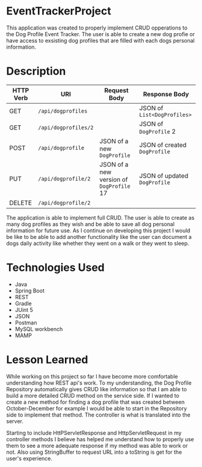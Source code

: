 # EventTrackerProject
This application was created to properly implement CRUD opperations to the Dog Profile Event Tracker. The user is able to create a new dog profie or have access to exsisting dog profiles that are filled with each dogs personal information. 

# Description 

| HTTP Verb | URI                  | Request Body | Response Body |
|-----------|----------------------|--------------|---------------|
| GET       | `/api/dogprofiles`    |              | JSON of `List<DogProfiles>` |
| GET       | `/api/dogprofiles/2` |              | JSON of `DogProfile` 2 |
| POST      | `/api/dogprofile`    | JSON of a new `DogProfile` | JSON of created `DogProfile` |
| PUT       | `/api/dogprofile/2` | JSON of a new version of `DogProfile` 17 | JSON of updated `DogProfile` |
| DELETE    | `/api/dogprofile/2` |              | |

The application is able to implement full CRUD. The user is able to create as many dog profiles as they wish and be able to save all dog personal information for future use. As I continue on developing this project I would be like to be able to add another functionality like the user can document a dogs daily activity like whether they went on a walk or they went to sleep. 

# Technologies Used
- Java
- Spring Boot
- REST 
- Gradle
- JUint 5
- JSON
- Postman
- MySQL workbench
- MAMP

# Lesson Learned 
While working on this project so far I have become more comfortable understanding how REST api's work. To my understanding, the Dog Profile Repository automatically gives CRUD like information so that I am able to build a more detailed CRUD method on the service side. If I wanted to create a new method for finding a dog profile that was created between October-December for example I would be able to start in the Repository side to implement that method. The controller is what is translated into the server. 

Starting to include HttPServletResponse and HttpServletRequest in my controller methods I believe has helped me understand how to properly use them to see a more adequate response if my method was able to work or not. Also using StringBuffer to request URL into a toString is get for the user's experience. 

